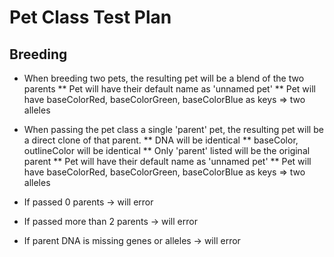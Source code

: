 # Pet Class Test Plan

## Breeding
* When breeding two pets, the resulting pet will be a blend of the two parents
** Pet will have their default name as 'unnamed pet'
** Pet will have baseColorRed, baseColorGreen, baseColorBlue as keys => two alleles

* When passing the pet class a single 'parent' pet, the resulting pet will be a direct clone of that parent.
** DNA will be identical
** baseColor, outlineColor will be identical
** Only 'parent' listed will be the original parent
** Pet will have their default name as 'unnamed pet'
** Pet will have baseColorRed, baseColorGreen, baseColorBlue as keys => two alleles

* If passed 0 parents -> will error
* If passed more than 2 parents -> will error
* If parent DNA is missing genes or alleles -> will error



